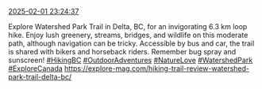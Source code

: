 [2025-02-01 23:24:37](https://mstdn.social/@hill_wanderer/113931208432551172)

Explore Watershed Park Trail in Delta, BC, for an invigorating 6.3 km loop hike. Enjoy lush greenery, streams, bridges, and wildlife on this moderate path, although navigation can be tricky. Accessible by bus and car, the trail is shared with bikers and horseback riders. Remember bug spray and sunscreen! <a href="https://mstdn.social/tags/HikingBC" class="mention hashtag" rel="tag">#HikingBC</a> <a href="https://mstdn.social/tags/OutdoorAdventures" class="mention hashtag" rel="tag">#OutdoorAdventures</a> <a href="https://mstdn.social/tags/NatureLove" class="mention hashtag" rel="tag">#NatureLove</a> <a href="https://mstdn.social/tags/WatershedPark" class="mention hashtag" rel="tag">#WatershedPark</a> <a href="https://mstdn.social/tags/ExploreCanada" class="mention hashtag" rel="tag">#ExploreCanada</a> <a href="https://explore-mag.com/hiking-trail-review-watershed-park-trail-delta-bc/" target="_blank" rel="nofollow noopener noreferrer" translate="no">https://explore-mag.com/hiking-trail-review-watershed-park-trail-delta-bc/</a>
